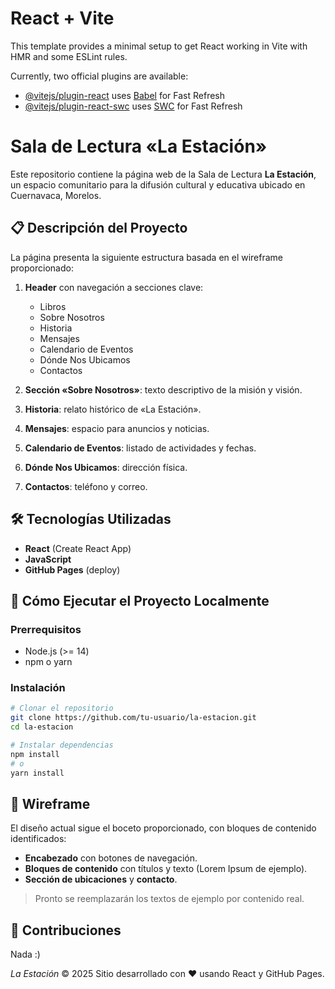 # React + Vite

This template provides a minimal setup to get React working in Vite with HMR and some ESLint rules.

Currently, two official plugins are available:

- [@vitejs/plugin-react](https://github.com/vitejs/vite-plugin-react/blob/main/packages/plugin-react) uses [Babel](https://babeljs.io/) for Fast Refresh
- [@vitejs/plugin-react-swc](https://github.com/vitejs/vite-plugin-react/blob/main/packages/plugin-react-swc) uses [SWC](https://swc.rs/) for Fast Refresh
# Sala de Lectura «La Estación»

Este repositorio contiene la página web de la Sala de Lectura **La Estación**, un espacio comunitario para la difusión cultural y educativa ubicado en Cuernavaca, Morelos.

## 📋 Descripción del Proyecto

La página presenta la siguiente estructura basada en el wireframe proporcionado:

1. **Header** con navegación a secciones clave:

   * Libros
   * Sobre Nosotros
   * Historia
   * Mensajes
   * Calendario de Eventos
   * Dónde Nos Ubicamos
   * Contactos
2. **Sección «Sobre Nosotros»**: texto descriptivo de la misión y visión.
3. **Historia**: relato histórico de «La Estación».
4. **Mensajes**: espacio para anuncios y noticias.
5. **Calendario de Eventos**: listado de actividades y fechas.
6. **Dónde Nos Ubicamos**: dirección física.
7. **Contactos**: teléfono y correo.

## 🛠 Tecnologías Utilizadas

* **React** (Create React App)
* **JavaScript**
* **GitHub Pages** (deploy)

## 🚀 Cómo Ejecutar el Proyecto Localmente

### Prerrequisitos

* Node.js (>= 14)
* npm o yarn

### Instalación

```bash
# Clonar el repositorio
git clone https://github.com/tu-usuario/la-estacion.git
cd la-estacion

# Instalar dependencias
npm install
# o
yarn install
```

## 🎨 Wireframe

El diseño actual sigue el boceto proporcionado, con bloques de contenido identificados:

* **Encabezado** con botones de navegación.
* **Bloques de contenido** con títulos y texto (Lorem Ipsum de ejemplo).
* **Sección de ubicaciones** y **contacto**.

> Pronto se reemplazarán los textos de ejemplo por contenido real.

## 🤝 Contribuciones

Nada :)


*La Estación* © 2025
Sitio desarrollado con ❤️ usando React y GitHub Pages.

